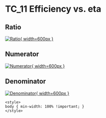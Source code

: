 # TC_11 Efficiency vs. eta

## Ratio

[![Ratio](../mtv/var/TC_11_eff_eta.png){ width=600px }](../mtv/var/TC_11_eff_eta.pdf)

## Numerator

[![Numerator](../mtv/num/TC_11_eff_eta_num.png){ width=600px }](../mtv/num/TC_11_eff_eta_num.pdf)

## Denominator

[![Denominator](../mtv/den/TC_11_eff_eta_den.png){ width=600px }](../mtv/den/TC_11_eff_eta_den.pdf)


``` {=html}
<style>
body { min-width: 100% !important; }
</style>
```
